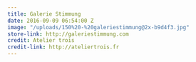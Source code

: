 ```yaml
---
title: Galerie Stimmung
date: 2016-09-09 06:54:00 Z
image: "/uploads/150%20-%20galeriestimmung@2x-b9d4f3.jpg"
store-link: http://galeriestimmung.com
credit: Atelier trois
credit-link: http://ateliertrois.fr
---
```


